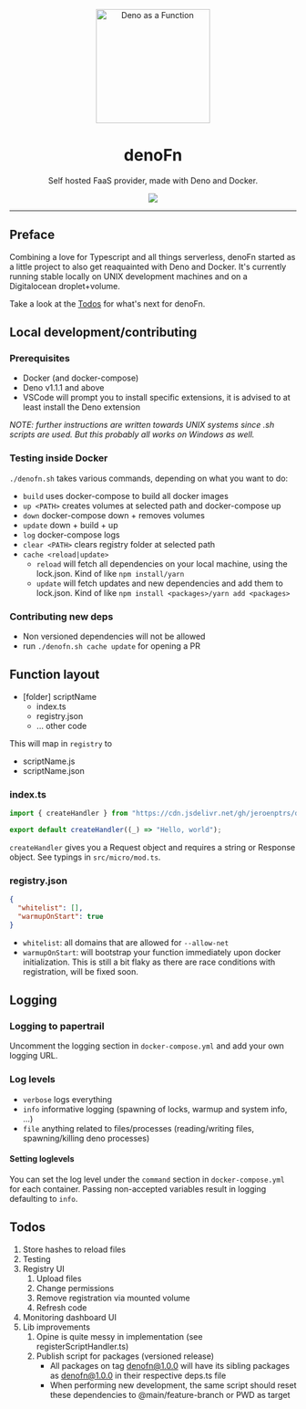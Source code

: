 <p align="center">
   <img height="200" style="height:200px;" src="https://github.com/jeroenptrs/denoFn/raw/main/.github/denofn.png" alt="Deno as a Function" />
   <h1 align="center">denoFn</h1>
</p>
<p align="center">Self hosted FaaS provider, made with Deno and Docker.</p>
<p align="center">
   <img src="https://img.shields.io/github/v/tag/jeroenptrs/denoFn?label=latest" />
</p>

---

## Preface

Combining a love for Typescript and all things serverless, denoFn started as a little project to also get reaquainted with Deno and Docker.
It's currently running stable locally on UNIX development machines and on a Digitalocean droplet+volume.

Take a look at the [Todos](#todos) for what's next for denoFn.

## Local development/contributing

### Prerequisites

- Docker (and docker-compose)
- Deno v1.1.1 and above
- VSCode will prompt you to install specific extensions, it is advised to at least install the Deno extension

_NOTE: further instructions are written towards UNIX systems since .sh scripts are used. But this probably all works on Windows as well._

### Testing inside Docker

`./denofn.sh` takes various commands, depending on what you want to do:

- `build` uses docker-compose to build all docker images
- `up <PATH>` creates volumes at selected path and docker-compose up
- `down` docker-compose down + removes volumes
- `update` down + build + up
- `log` docker-compose logs
- `clear <PATH>` clears registry folder at selected path
- `cache <reload|update>`
  - `reload` will fetch all dependencies on your local machine, using the lock.json. Kind of like `npm install/yarn`
  - `update` will fetch updates and new dependencies and add them to lock.json. Kind of like `npm install <packages>/yarn add <packages>`

### Contributing new deps

- Non versioned dependencies will not be allowed
- run `./denofn.sh cache update` for opening a PR

## Function layout

- [folder] scriptName
  - index.ts
  - registry.json
  - ... other code

This will map in `registry` to

- scriptName.js
- scriptName.json

### index.ts

```ts
import { createHandler } from "https://cdn.jsdelivr.net/gh/jeroenptrs/denofn@1.0.0-rc.2/packages/micro/mod.ts";

export default createHandler((_) => "Hello, world");
```

`createHandler` gives you a Request object and requires a string or Response object. See typings in `src/micro/mod.ts`.

### registry.json

```json
{
  "whitelist": [],
  "warmupOnStart": true
}
```

- `whitelist`: all domains that are allowed for `--allow-net`
- `warmupOnStart`: will bootstrap your function immediately upon docker initialization. This is still a bit flaky as there are race conditions with registration, will be fixed soon.

## Logging

### Logging to papertrail

Uncomment the logging section in `docker-compose.yml` and add your own logging URL.

### Log levels

- `verbose` logs everything
- `info` informative logging (spawning of locks, warmup and system info, ...)
- `file` anything related to files/processes (reading/writing files, spawning/killing deno processes)

#### Setting loglevels

You can set the log level under the `command` section in `docker-compose.yml` for each container. Passing non-accepted variables result in logging defaulting to `info`.

## Todos

1. Store hashes to reload files
1. Testing
1. Registry UI
   1. Upload files
   1. Change permissions
   1. Remove registration via mounted volume
   1. Refresh code
1. Monitoring dashboard UI
1. Lib improvements
   1. Opine is quite messy in implementation (see registerScriptHandler.ts)
   1. Publish script for packages (versioned release)
      - All packages on tag denofn@1.0.0 will have its sibling packages as denofn@1.0.0 in their respective deps.ts file
      - When performing new development, the same script should reset these dependencies to @main/feature-branch or PWD as target
